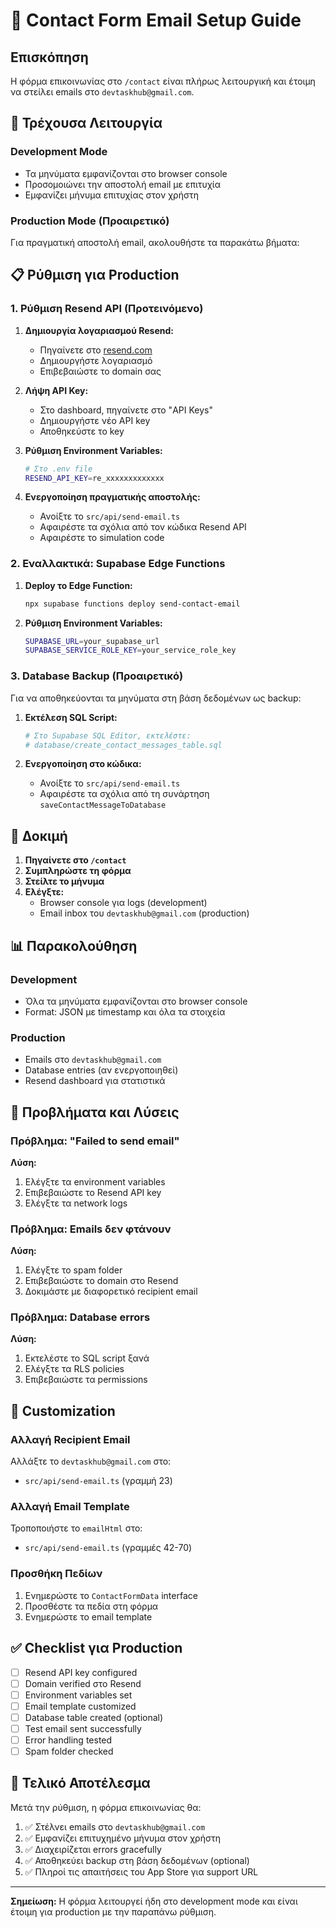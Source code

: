 # 📧 Contact Form Email Setup Guide

## Επισκόπηση

Η φόρμα επικοινωνίας στο `/contact` είναι πλήρως λειτουργική και έτοιμη να στείλει emails στο `devtaskhub@gmail.com`.

## 🚀 Τρέχουσα Λειτουργία

### Development Mode
- Τα μηνύματα εμφανίζονται στο browser console
- Προσομοιώνει την αποστολή email με επιτυχία
- Εμφανίζει μήνυμα επιτυχίας στον χρήστη

### Production Mode (Προαιρετικό)
Για πραγματική αποστολή email, ακολουθήστε τα παρακάτω βήματα:

## 📋 Ρύθμιση για Production

### 1. Ρύθμιση Resend API (Προτεινόμενο)

1. **Δημιουργία λογαριασμού Resend:**
   - Πηγαίνετε στο [resend.com](https://resend.com)
   - Δημιουργήστε λογαριασμό
   - Επιβεβαιώστε το domain σας

2. **Λήψη API Key:**
   - Στο dashboard, πηγαίνετε στο "API Keys"
   - Δημιουργήστε νέο API key
   - Αποθηκεύστε το key

3. **Ρύθμιση Environment Variables:**
   ```bash
   # Στο .env file
   RESEND_API_KEY=re_xxxxxxxxxxxxx
   ```

4. **Ενεργοποίηση πραγματικής αποστολής:**
   - Ανοίξτε το `src/api/send-email.ts`
   - Αφαιρέστε τα σχόλια από τον κώδικα Resend API
   - Αφαιρέστε το simulation code

### 2. Εναλλακτικά: Supabase Edge Functions

1. **Deploy το Edge Function:**
   ```bash
   npx supabase functions deploy send-contact-email
   ```

2. **Ρύθμιση Environment Variables:**
   ```bash
   SUPABASE_URL=your_supabase_url
   SUPABASE_SERVICE_ROLE_KEY=your_service_role_key
   ```

### 3. Database Backup (Προαιρετικό)

Για να αποθηκεύονται τα μηνύματα στη βάση δεδομένων ως backup:

1. **Εκτέλεση SQL Script:**
   ```bash
   # Στο Supabase SQL Editor, εκτελέστε:
   # database/create_contact_messages_table.sql
   ```

2. **Ενεργοποίηση στο κώδικα:**
   - Ανοίξτε το `src/api/send-email.ts`
   - Αφαιρέστε τα σχόλια από τη συνάρτηση `saveContactMessageToDatabase`

## 🧪 Δοκιμή

1. **Πηγαίνετε στο `/contact`**
2. **Συμπληρώστε τη φόρμα**
3. **Στείλτε το μήνυμα**
4. **Ελέγξτε:**
   - Browser console για logs (development)
   - Email inbox του `devtaskhub@gmail.com` (production)

## 📊 Παρακολούθηση

### Development
- Όλα τα μηνύματα εμφανίζονται στο browser console
- Format: JSON με timestamp και όλα τα στοιχεία

### Production
- Emails στο `devtaskhub@gmail.com`
- Database entries (αν ενεργοποιηθεί)
- Resend dashboard για στατιστικά

## 🔧 Προβλήματα και Λύσεις

### Πρόβλημα: "Failed to send email"
**Λύση:**
1. Ελέγξτε τα environment variables
2. Επιβεβαιώστε το Resend API key
3. Ελέγξτε τα network logs

### Πρόβλημα: Emails δεν φτάνουν
**Λύση:**
1. Ελέγξτε το spam folder
2. Επιβεβαιώστε το domain στο Resend
3. Δοκιμάστε με διαφορετικό recipient email

### Πρόβλημα: Database errors
**Λύση:**
1. Εκτελέστε το SQL script ξανά
2. Ελέγξτε τα RLS policies
3. Επιβεβαιώστε τα permissions

## 📝 Customization

### Αλλαγή Recipient Email
Αλλάξτε το `devtaskhub@gmail.com` στο:
- `src/api/send-email.ts` (γραμμή 23)

### Αλλαγή Email Template
Τροποποιήστε το `emailHtml` στο:
- `src/api/send-email.ts` (γραμμές 42-70)

### Προσθήκη Πεδίων
1. Ενημερώστε το `ContactFormData` interface
2. Προσθέστε τα πεδία στη φόρμα
3. Ενημερώστε το email template

## ✅ Checklist για Production

- [ ] Resend API key configured
- [ ] Domain verified στο Resend
- [ ] Environment variables set
- [ ] Email template customized
- [ ] Database table created (optional)
- [ ] Test email sent successfully
- [ ] Error handling tested
- [ ] Spam folder checked

## 🎯 Τελικό Αποτέλεσμα

Μετά την ρύθμιση, η φόρμα επικοινωνίας θα:
1. ✅ Στέλνει emails στο `devtaskhub@gmail.com`
2. ✅ Εμφανίζει επιτυχημένο μήνυμα στον χρήστη
3. ✅ Διαχειρίζεται errors gracefully
4. ✅ Αποθηκεύει backup στη βάση δεδομένων (optional)
5. ✅ Πληροί τις απαιτήσεις του App Store για support URL

---

**Σημείωση:** Η φόρμα λειτουργεί ήδη στο development mode και είναι έτοιμη για production με την παραπάνω ρύθμιση.
